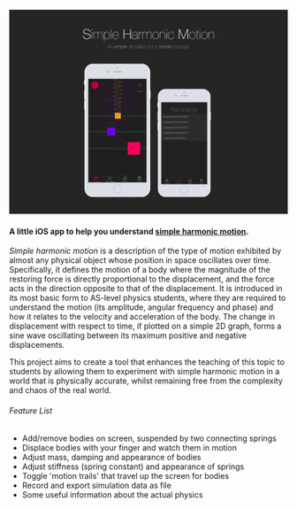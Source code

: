 
![](images/shm6_6.png)
#### A little iOS app to help you understand [simple harmonic motion](https://en.wikipedia.org/wiki/Simple_harmonic_motion).

*Simple harmonic motion* is a description of the type of motion exhibited by almost any physical object whose position in space oscillates over time. Specifically, it defines the motion of a body where the magnitude of the restoring force is directly proportional to the displacement, and the force acts in the direction opposite to that of the displacement. It is introduced in its most basic form to AS-level physics students, where they are required to understand the motion (its amplitude, angular frequency and phase) and how it relates to the velocity and acceleration of the body. The change in displacement with respect to time, if plotted on a simple 2D graph, forms a sine wave oscillating between its maximum positive and negative displacements.

This project aims to create a tool that enhances the teaching of this topic to students by allowing them to experiment with simple harmonic motion in a world that is physically accurate, whilst remaining free from the complexity and chaos of the real world.

###### Feature List
- Add/remove bodies on screen, suspended by two connecting springs 
- Displace bodies with your finger and watch them in motion
- Adjust mass, damping and appearance of bodies
- Adjust stiffness (spring constant) and appearance of springs
- Toggle 'motion trails' that travel up the screen for bodies 
- Record and export simulation data as file 
- Some useful information about the actual physics
